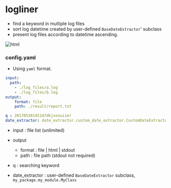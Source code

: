 logliner
========

- find a keyword in multiple log files
- sort log datetime created by user-defined `BaseDateExtractor`' subclass 
- present log files according to datetime ascending. 

![html](https://c1.staticflickr.com/5/4208/35176666175_6398d5f47f_z.jpg)
 
### config.yaml 

 - Using `yaml` format. 

```yaml
input:
  path:
    - ./log_files/a.log
    - ./log_files/b.log
output:
    format: file
    path: ./result/report.txt

q : 20170530145147dkjvosuiier
date_extractor: date_extractor.custom_date_extractor.CustomDateExtractor
```

- input : file list (unlimited)

- output 
    - format : file | html | stdout 
    - path : file path (stdout not required)

- q : searching keyword 
- date_extractor : user-defined `BaseDateExtractor` subclass, `my_package.my_module.MyClass`

